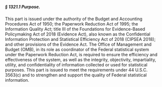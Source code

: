 ##### § 1321.1 Purpose. #####

This part is issued under the authority of the Budget and Accounting Procedures Act of 1950; the Paperwork Reduction Act of 1995; the Information Quality Act; title III of the Foundations for Evidence-Based Policymaking Act of 2018 (Evidence Act), also known as the Confidential Information Protection and Statistical Efficiency Act of 2018 (CIPSEA 2018); and other provisions of the Evidence Act. The Office of Management and Budget (OMB), in its role as coordinator of the Federal statistical system under the Paperwork Reduction Act, is required to ensure the efficiency and effectiveness of the system, as well as the integrity, objectivity, impartiality, utility, and confidentiality of information collected or used for statistical purposes. This part is issued to meet the requirements under 44 U.S.C. 3563(c) and to strengthen and support the quality of Federal statistical information.